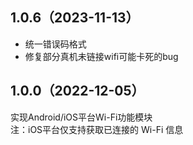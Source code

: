 ## 1.0.6（2023-11-13）
+ 统一错误码格式
+ 修复部分真机未链接wifi可能卡死的bug
## 1.0.0（2022-12-05）
实现Android/iOS平台Wi-Fi功能模块  
注：iOS平台仅支持获取已连接的 Wi-Fi 信息
